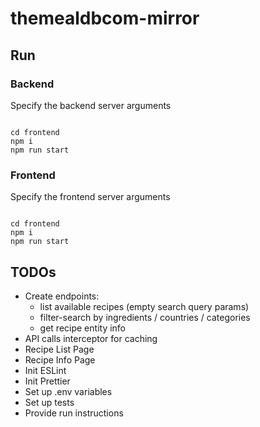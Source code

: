 # themealdbcom-mirror

## Run

### Backend

Specify the backend server arguments

```
```

```
cd frontend
npm i
npm run start
```

### Frontend

Specify the frontend server arguments

```
```

```
cd frontend
npm i
npm run start
```

## TODOs

- Create endpoints:
    - list available recipes (empty search query params)
    - filter-search by ingredients / countries / categories
    - get recipe entity info
- API calls interceptor for caching
- Recipe List Page
- Recipe Info Page
- Init ESLint
- Init Prettier
- Set up .env variables
- Set up tests
- Provide run instructions
